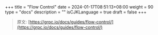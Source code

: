 +++
title = "Flow Control"
date = 2024-01-17T08:51:13+08:00
weight = 90
type = "docs"
description = ""
isCJKLanguage = true
draft = false
+++

> 原文: [https://grpc.io/docs/guides/flow-control/](https://grpc.io/docs/guides/flow-control/)

